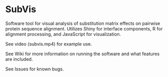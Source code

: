 # SubVis
Software tool for visual analysis of substitution matrix effects on pairwise protein sequence alignment.  Utilizes Shiny for interface components, R for alignment processing, and JavaScript for visualization.

See video (subvis.mp4) for example use.

See Wiki for more information on running the software and what features are included.

See Issues for known bugs.
